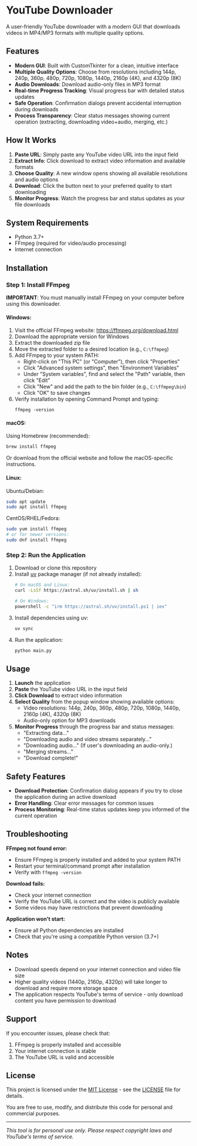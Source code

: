 # YouTube Downloader

A user-friendly YouTube downloader with a modern GUI that downloads videos in MP4/MP3 formats with multiple quality options.

## Features

- **Modern GUI**: Built with CustomTkinter for a clean, intuitive interface
- **Multiple Quality Options**: Choose from resolutions including 144p, 240p, 360p, 480p, 720p, 1080p, 1440p, 2160p (4K), and 4320p (8K)
- **Audio Downloads**: Download audio-only files in MP3 format
- **Real-time Progress Tracking**: Visual progress bar with detailed status updates
- **Safe Operation**: Confirmation dialogs prevent accidental interruption during downloads
- **Process Transparency**: Clear status messages showing current operation (extracting, downloading video+audio, merging, etc.)

## How It Works

1. **Paste URL**: Simply paste any YouTube video URL into the input field
2. **Extract Info**: Click download to extract video information and available formats
3. **Choose Quality**: A new window opens showing all available resolutions and audio options
4. **Download**: Click the button next to your preferred quality to start downloading
5. **Monitor Progress**: Watch the progress bar and status updates as your file downloads

## System Requirements

- Python 3.7+
- FFmpeg (required for video/audio processing)
- Internet connection

## Installation

### Step 1: Install FFmpeg

**IMPORTANT**: You must manually install FFmpeg on your computer before using this downloader.

#### Windows:
1. Visit the official FFmpeg website: https://ffmpeg.org/download.html
2. Download the appropriate version for Windows
3. Extract the downloaded zip file
4. Move the extracted folder to a desired location (e.g., `C:\ffmpeg`)
5. Add FFmpeg to your system PATH:
   - Right-click on "This PC" (or "Computer"), then click "Properties"
   - Click "Advanced system settings", then "Environment Variables"
   - Under "System variables", find and select the "Path" variable, then click "Edit"
   - Click "New" and add the path to the bin folder (e.g., `C:\ffmpeg\bin`)
   - Click "OK" to save changes
6. Verify installation by opening Command Prompt and typing:
   ```
   ffmpeg -version
   ```

#### macOS:
Using Homebrew (recommended):
```bash
brew install ffmpeg
```

Or download from the official website and follow the macOS-specific instructions.

#### Linux:
Ubuntu/Debian:
```bash
sudo apt update
sudo apt install ffmpeg
```

CentOS/RHEL/Fedora:
```bash
sudo yum install ffmpeg
# or for newer versions:
sudo dnf install ffmpeg
```

### Step 2: Run the Application

1. Download or clone this repository
2. Install [uv](https://docs.astral.sh/uv/) package manager (if not already installed):
   ```bash
   # On macOS and Linux:
   curl -LsSf https://astral.sh/uv/install.sh | sh
   
   # On Windows:
   powershell -c "irm https://astral.sh/uv/install.ps1 | iex"
   ```
3. Install dependencies using uv:
   ```bash
   uv sync
   ```
4. Run the application:
   ```bash
   python main.py
   ```

## Usage

1. **Launch** the application
2. **Paste** the YouTube video URL in the input field
3. **Click Download** to extract video information
4. **Select Quality** from the popup window showing available options:
   - Video resolutions: 144p, 240p, 360p, 480p, 720p, 1080p, 1440p, 2160p (4K), 4320p (8K)
   - Audio-only option for MP3 downloads
5. **Monitor Progress** through the progress bar and status messages:
   - "Extracting data..."
   - "Downloading audio and video streams separately..."
   - "Downloading audio..." (If user's downloading an audio-only.)
   - "Merging streams..."
   - "Download complete!"

## Safety Features

- **Download Protection**: Confirmation dialog appears if you try to close the application during an active download
- **Error Handling**: Clear error messages for common issues
- **Process Monitoring**: Real-time status updates keep you informed of the current operation

## Troubleshooting

**FFmpeg not found error:**
- Ensure FFmpeg is properly installed and added to your system PATH
- Restart your terminal/command prompt after installation
- Verify with `ffmpeg -version`

**Download fails:**
- Check your internet connection
- Verify the YouTube URL is correct and the video is publicly available
- Some videos may have restrictions that prevent downloading

**Application won't start:**
- Ensure all Python dependencies are installed
- Check that you're using a compatible Python version (3.7+)

## Notes

- Download speeds depend on your internet connection and video file size
- Higher quality videos (1440p, 2160p, 4320p) will take longer to download and require more storage space
- The application respects YouTube's terms of service - only download content you have permission to download

## Support

If you encounter issues, please check that:
1. FFmpeg is properly installed and accessible
2. Your internet connection is stable
3. The YouTube URL is valid and accessible

## License

This project is licensed under the [MIT License](https://opensource.org/licenses/MIT) - see the [LICENSE](LICENSE) file for details.

You are free to use, modify, and distribute this code for personal and commercial purposes.

---

*This tool is for personal use only. Please respect copyright laws and YouTube's terms of service.*